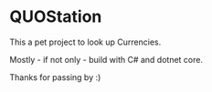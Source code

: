 # QUOStation

This a pet project to look up Currencies.

Mostly - if not only - build with C# and dotnet core.

Thanks for passing by :)
